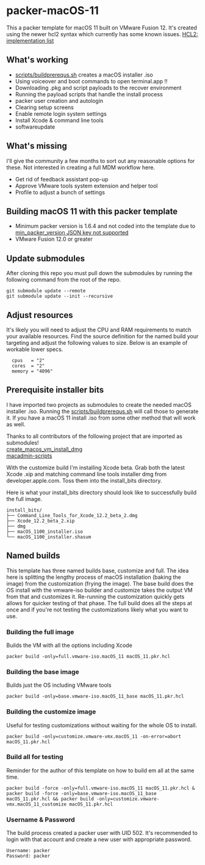 # packer-macOS-11

This a packer template for macOS 11 built on VMware Fusion 12. It's created using the newer hcl2 syntax which currently has some known issues.  [HCL2: implementation list](https://github.com/hashicorp/packer/issues/9176) 

## What's working
* [scripts/buildprerequs.sh](buildprerequs.sh) creates a macOS installer .iso
* Using voiceover and boot commands to open terminal.app !!
* Downloading .pkg and script payloads to the recover environment 
* Running the payload scripts that handle the install process
* packer user creation and autologin
* Clearing setup screens
* Enable remote login system settings
* Install Xcode & command line tools
* softwareupdate

## What's missing
I'll give the community a few months to sort out any reasonable options for these. Not interested in creating a full MDM workflow here.
* Get rid of feedback assistant pop-up
* Approve VMware tools system extension and helper tool
* Profile to adjust a bunch of settings

## Building macOS 11 with this packer template
* Minimum packer version is 1.6.4 and not coded into the template due to [ min_packer_version JSON key not supported ](https://github.com/hashicorp/packer/issues/9284)
* VMware Fusion 12.0 or greater

## Update submodules
After cloning this repo you must pull down the submodules by running the following command from the root of the repo.

    git submodule update --remote
    git submodule update --init --recursive

## Adjust resources
It's likely you will need to adjust the CPU and RAM requirements to match your available resources. Find the source definition for the named build your targeting and adjust the following values to size. Below is an example of workable lower specs. 
```
  cpus   = "2"
  cores  = "2"
  memory = "4096"
```

## Prerequisite installer bits
I have imported two projects as submodules to create the needed macOS installer .iso. Running the [scripts/buildprerequs.sh](buildprerequs.sh) will call those to generate it. If you have a macOS 11 install .iso from some other method that will work as well. 

Thanks to all contributors of the following project that are imported as submodules!\
[create_macos_vm_install_dmg](https://github.com/rtrouton/create_macos_vm_install_dmg)\
[macadmin-scripts](https://github.com/munki/macadmin-scripts)

With the customize build I'm installing Xcode beta. Grab both the latest Xcode .xip and matching command line tools installer dmg from developer.apple.com. Toss them into the install_bits directory. 

Here is what your install_bits directory should look like to successfully build the full image. 
```
install_bits/
├── Command_Line_Tools_for_Xcode_12.2_beta_2.dmg
├── Xcode_12.2_beta_2.xip
├── dmg
├── macOS_1100_installer.iso
└── macOS_1100_installer.shasum
```

## Named builds
This template has three named builds base, customize and full. The idea here is splitting the lengthy process of macOS installation (baking the image) from the customization (frying the image). The base build does the OS install with the vmware-iso builder and customize takes the output VM from that and customizes it. Re-running the customization quickly gets allows for quicker testing of that phase. The full build does all the steps at once and if you're not testing the customizations likely what you want to use. 

### Building the full image 
Builds the VM with all the options including Xcode

    packer build -only=full.vmware-iso.macOS_11 macOS_11.pkr.hcl

### Building the base image
Builds just the OS including VMware tools

    packer build -only=base.vmware-iso.macOS_11_base macOS_11.pkr.hcl

### Building the customize image
Useful for testing customizations without waiting for the whole OS to install.

    packer build -only=customize.vmware-vmx.macOS_11 -on-error=abort macOS_11.pkr.hcl

### Build all for testing
Reminder for the author of this template on how to build em all at the same time.

    packer build -force -only=full.vmware-iso.macOS_11 macOS_11.pkr.hcl & packer build -force -only=base.vmware-iso.macOS_11_base macOS_11.pkr.hcl && packer build -only=customize.vmware-vmx.macOS_11_customize macOS_11.pkr.hcl

### Username & Password
The build process created a packer user with UID 502. It's recommended to login with that account and create a new user with appropriate password. 

    Username: packer
    Password: packer
